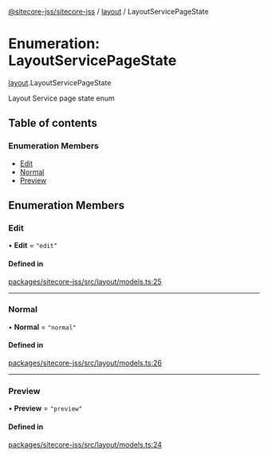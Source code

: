 [@sitecore-jss/sitecore-jss](../README.md) / [layout](../modules/layout.md) / LayoutServicePageState

# Enumeration: LayoutServicePageState

[layout](../modules/layout.md).LayoutServicePageState

Layout Service page state enum

## Table of contents

### Enumeration Members

- [Edit](layout.LayoutServicePageState.md#edit)
- [Normal](layout.LayoutServicePageState.md#normal)
- [Preview](layout.LayoutServicePageState.md#preview)

## Enumeration Members

### Edit

• **Edit** = ``"edit"``

#### Defined in

[packages/sitecore-jss/src/layout/models.ts:25](https://github.com/Sitecore/jss/blob/71482ee0c/packages/sitecore-jss/src/layout/models.ts#L25)

___

### Normal

• **Normal** = ``"normal"``

#### Defined in

[packages/sitecore-jss/src/layout/models.ts:26](https://github.com/Sitecore/jss/blob/71482ee0c/packages/sitecore-jss/src/layout/models.ts#L26)

___

### Preview

• **Preview** = ``"preview"``

#### Defined in

[packages/sitecore-jss/src/layout/models.ts:24](https://github.com/Sitecore/jss/blob/71482ee0c/packages/sitecore-jss/src/layout/models.ts#L24)
